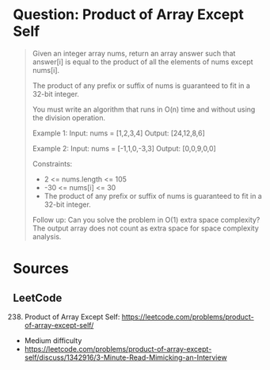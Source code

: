 # Question: Product of Array Except Self
> Given an integer array nums, return an array answer
> such that answer[i] is equal to the product of all
> the elements of nums except nums[i].
>
> The product of any prefix or suffix of nums is guaranteed
> to fit in a 32-bit integer.
>
> You must write an algorithm that runs in O(n) time and without
> using the division operation.
>
> Example 1:
> Input: nums = [1,2,3,4]
> Output: [24,12,8,6]
>
> Example 2:
> Input: nums = [-1,1,0,-3,3]
> Output: [0,0,9,0,0]
>
> Constraints:
>  * 2 <= nums.length <= 105
>  * -30 <= nums[i] <= 30
>  * The product of any prefix or suffix of nums is guaranteed to fit in a 32-bit integer.
>
> Follow up: Can you solve the problem in O(1) extra space complexity?
> The output array does not count as extra space for space complexity
> analysis.

# Sources
## LeetCode
238. Product of Array Except Self: https://leetcode.com/problems/product-of-array-except-self/
* Medium difficulty
* https://leetcode.com/problems/product-of-array-except-self/discuss/1342916/3-Minute-Read-Mimicking-an-Interview
